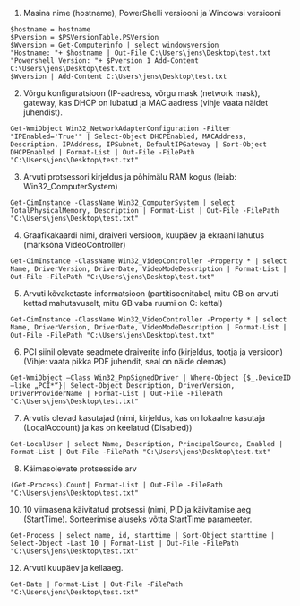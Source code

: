 1. Masina nime (hostname), PowerShelli versiooni ja Windowsi versiooni
```
$hostname = hostname 
$Pversion = $PSVersionTable.PSVersion 
$Wversion = Get-Computerinfo | select windowsversion 
"Hostname: "+ $hostname | Out-File C:\Users\jens\Desktop\test.txt 
"Powershell Version: "+ $Pversion 1 Add-Content C:\Users\jens\Desktop\test.txt 
$Wversion | Add-Content C:\Users\jens\Desktop\test.txt 
```

2. Võrgu konfiguratsioon (IP-aadress, võrgu mask (network mask), gateway, kas DHCP on lubatud ja MAC aadress (vihje vaata näidet juhendist).
```
Get-WmiObject Win32_NetworkAdapterConfiguration -Filter "IPEnabled='True'" | Select-Object DHCPEnabled, MACAddress, Description, IPAddress, IPSubnet, DefaultIPGateway | Sort-Object DHCPEnabled | Format-List | Out-File -FilePath "C:\Users\jens\Desktop\test.txt"
```

3. Arvuti protsessori kirjeldus ja põhimälu RAM kogus (leiab: Win32_ComputerSystem)
```
Get-CimInstance -ClassName Win32_ComputerSystem | select TotalPhysicalMemory, Description | Format-List | Out-File -FilePath "C:\Users\jens\Desktop\test.txt"
```

4. Graafikakaardi nimi, draiveri versioon, kuupäev ja ekraani lahutus (märksõna VideoController)
```
Get-CimInstance -ClassName Win32_VideoController -Property * | select Name, DriverVersion, DriverDate, VideoModeDescription | Format-List | Out-File -FilePath "C:\Users\jens\Desktop\test.txt"
```

5. Arvuti kõvaketaste informatsioon (partitisoonitabel, mitu GB on arvuti kettad mahutavuselt, mitu GB vaba ruumi on C: kettal)
```
Get-CimInstance -ClassName Win32_VideoController -Property * | select Name, DriverVersion, DriverDate, VideoModeDescription | Format-List | Out-File -FilePath "C:\Users\jens\Desktop\test.txt"
```

6. PCI siinil olevate seadmete draiverite info (kirjeldus, tootja ja versioon) (Vihje: vaata pikka PDF juhendit, seal on näide olemas)
```
Get-WmiObject –Class Win32_PnpSignedDriver | Where-Object {$_.DeviceID –like „PCI*“}| Select-Object Description, DriverVersion, DriverProviderName | Format-List | Out-File -FilePath "C:\Users\jens\Desktop\test.txt"
```

7. Arvutis olevad kasutajad (nimi, kirjeldus, kas on lokaalne kasutaja (LocalAccount) ja kas on keelatud (Disabled))
```
Get-LocalUser | select Name, Description, PrincipalSource, Enabled | Format-List | Out-File -FilePath "C:\Users\jens\Desktop\test.txt"
```

8. Käimasolevate protsesside arv
```
(Get-Process).Count| Format-List | Out-File -FilePath "C:\Users\jens\Desktop\test.txt"
```

10. 10 viimasena käivitatud protsessi (nimi, PID ja käivitamise aeg (StartTime). Sorteerimise aluseks võtta StartTime parameeter.
```
Get-Process | select name, id, starttime | Sort-Object starttime | Select-Object -Last 10 | Format-List | Out-File -FilePath "C:\Users\jens\Desktop\test.txt"
```

12. Arvuti kuupäev ja kellaaeg.
```
Get-Date | Format-List | Out-File -FilePath "C:\Users\jens\Desktop\test.txt"
```
